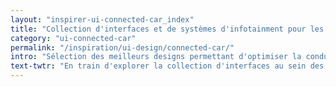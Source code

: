 ```yaml
---
layout: "inspirer-ui-connected-car_index"
title: "Collection d'interfaces et de systèmes d'infotainment pour les voitures connectées"
category: "ui-connected-car"
permalink: "/inspiration/ui-design/connected-car/"
intro: "Sélection des meilleurs designs permettant d'optimiser la conduite, de gérer le véhicule &amp; d'améliorer la sécurité tout en proposant une expérience au conducteur et aux passagers divertissante. N'hésitez pas à partager vos créations ou vos trouvailles."
text-twtr: "En train d'explorer la collection d'interfaces au sein des voitures connectées du @MagDuWebdesign"
---
```

